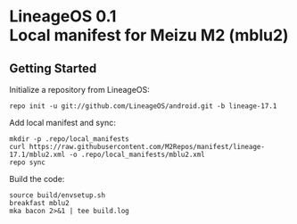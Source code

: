 LineageOS 0.1  
Local manifest for Meizu M2 (mblu2)
===========================

Getting Started
---------------

Initialize a repository from LineageOS:

	repo init -u git://github.com/LineageOS/android.git -b lineage-17.1
 
Add local manifest and sync:

	mkdir -p .repo/local_manifests
	curl https://raw.githubusercontent.com/M2Repos/manifest/lineage-17.1/mblu2.xml -o .repo/local_manifests/mblu2.xml
	repo sync
 
Build the code:

	source build/envsetup.sh
	breakfast mblu2
	mka bacon 2>&1 | tee build.log
